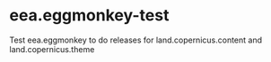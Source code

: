 # eea.eggmonkey-test
Test eea.eggmonkey to do releases for land.copernicus.content and land.copernicus.theme

